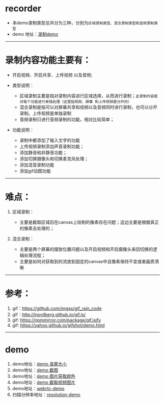 # recorder
  - 本demo录制类型总共分为三种，分别为`区域录制类型、混合录制类型和音频录制类型`
  - demo 地址：[录制demo](https://he-juan.github.io/RecordVideo/recordProgram/index.html)

-----
# 录制内容功能主要有： 
  - 开启视频、开启共享、上传视频 以及音频;
   
  - 类型说明：
      -  区域录制主要是指对录制内容进行区域选择，从而进行录制；`此录制内容是对每个功能进行单独处理（这里指视频、屏幕 和上传视频是分开的）`
      -  混合录制是指可以对屏幕共享和视频以及音频同时进行录制，也可以分开录制。上传视频是单独录制
      -  音频录制只进行音频录制的功能，相对比较简单；
  - 功能说明：
      - 录制中都添加了输入文字的功能
      - 上传视频录制添加声音录制功能； 
      - 添加静音和非静音功能；
      - 添加切换摄像头和切换麦克风处理；   
      - 添加混音录制功能
      - 添加gif动图功能
   
  -------
  
# 难点：
  1. 区域录制：
     - 主要是截取区域后在canvas上绘制的像素存在问题；这边主要是根据真正的像素去处理的；
 
  2. 混合录制：
     - 主要是两个屏幕的摆放位置问题以及开启视频和开启摄像头来回切换的逻辑处理流程； 
     - 主要是如何对获取到的流放到固定的canvas中且像素保持不变或者画质清晰     
 
 
 -------------
 
 # 参考：
  1. gif：https://github.com/imgss/gif_rain_code
  2. gif：http://jnordberg.github.io/gif.js/
  3. gif: https://npmmirror.com/package/gif.jsify
  4. gif: https://yahoo.github.io/gifshot/demo.html
  
 -------------
 
 # demo
  1. demo地址：[demo 录屏大小](https://he-juan.github.io/RecordVideo/getPosition/demo_record.html) 
  2. demo地址：[demo 截图](https://he-juan.github.io/RecordVideo/getPosition/demo4.html)  
  3. demo地址：[demo 图片获取颜色](https://he-juan.github.io/RecordVideo/getPosition/demo5.html)
  4. demo地址：[demo 截取视频图片](https://he-juan.github.io/RecordVideo/webReal/videoScreenshots/vss.html)
  5. demo地址：[webrtc-demo](https://www.webrtc-experiment.com/RecordRTC/simple-demos/)
  6. 扫描分辨率地址：[resolution-demo](https://udta.github.io/WCRS/)